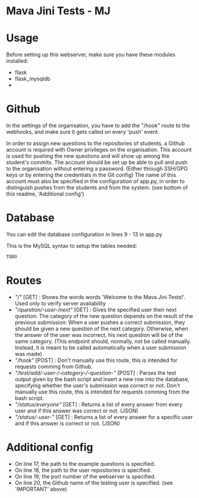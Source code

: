# Mava Jini Tests - MJ

# Usage
Before setting up this webserver, make sure you have these modules installed:
* flask
* flask_mysqldb
* 
# Github
In the settings of the organisation, you have to add the "/hook" route to the webhooks, and make sure it gets called on every 'push' event.

In order to assign new questions to the repositories of students, a Github account is required with Owner privileges on the organisation. This account is used for pushing the new questions and will show up among the student's commits. The account should be set up be able to pull and push to the organisation without entering a password. (Either through SSH/GPG keys or by entering the credentials in the Git config)
The name of this account must also be specified in the configuration of app.py, in order to distinguish pushes from the students and from the system. (see bottom of this readme, 'Additional config')

# Database
You can edit the database configuration in lines 9 - 13 in app.py

This is the MySQL syntax to setup the tables needed:
```sql
TODO
```
# Routes
* *"/"* [GET] : Shows the words words 'Welcome to the Mava Jini Tests!'. Used only to verify server availability
* *"/question/-user-/next"* [GET] : Gives the specified user their next question.
The category of the new question depends on the result of the previous submission:
When a user pushes a correct submission, they should be given a new question of the next category.
Otherwise, when the answer of the user was incorrect, his next question will be of the same category.
(This endpoint should, normally, not be called manually. Instead, it is meant to be called automatically when a user submission was made)
* *"/hook"* [POST] : Don't manually use this route, this is intended for requests comming from Github.
* *"/test/add/-user-/-category-/-question-"* [POST] : Parses the test output given by the bash script and insert a new row into the database, specifying whether the user's submission was correct or not. Don't manually use this route, this is intended for requests comming from the bash script.
* *"/status/everyone"* [GET] : Returns a list of every answer from every user and if this answer was correct or not. (JSON)
* *"/status/-user-"* [GET] : Returns a list of every answer for a specific user and if this answer is correct or not. (JSON)

# Additional config
- On line 17, the path to the example questions is specified.
- On line 18, the path to the user repositories is specified.
- On line 19, the port number of the webserver is specified.
- On line 20, the Github name of the testing user is specified. (see 'IMPORTANT' above)
